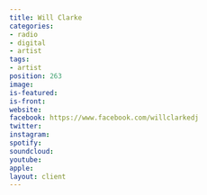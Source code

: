 ```yaml
---
title: Will Clarke
categories:
- radio
- digital
- artist
tags:
- artist
position: 263
image: 
is-featured: 
is-front: 
website: 
facebook: https://www.facebook.com/willclarkedj
twitter: 
instagram: 
spotify: 
soundcloud: 
youtube: 
apple: 
layout: client
---
```


